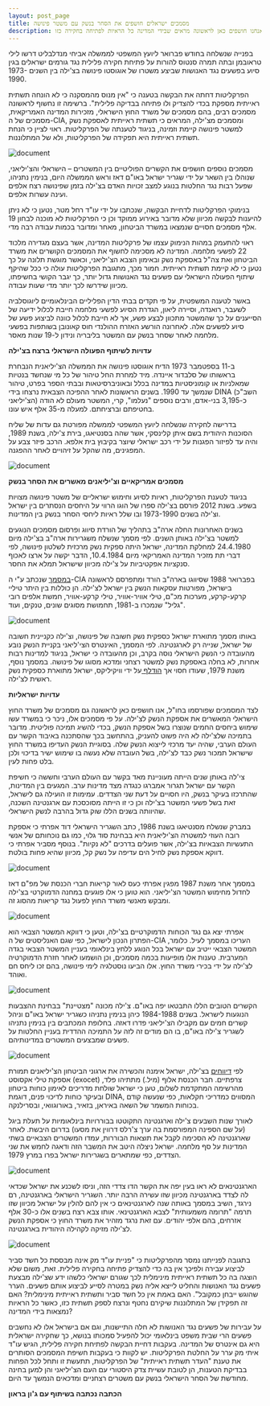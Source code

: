 ```yaml
---
layout: post_page
title: מסמכים ישראלים חושפים את הסחר בנשק עם משטר פינושה
description: הפרקליטות טוענת שאין חשד סביר לביצוע עבירה, ושאין תשתית ראייתית להצדיק ולו פתיחה בבדיקה פלילית. מסמכים שאנחנו חושפים כאן לראשונה מראים שבידי המדינה כל הראיות לפתיחה בחקירה כזו
---
```


בפנייה שנשלחה בחודש פברואר ליועץ המשפטי לממשלה אביחי מנדלבליט דרשו לילי טראובמן ובתה תמרה סנטוס להורות על פתיחת חקירה פלילית נגד גורמים ישראלים בגין סיוע בפשעים נגד האנושות שביצע משטרו של אוגוסטו פינושה בצ'ילה בין השנים 1973-1990. 

הפרקליטות דחתה את הבקשה בטענה כי "אין מנוס מהמסקנה כי לא הונחה תשתית ראייתית מספקת בכדי להצדיק ולו פתיחה בבדיקה פלילית". ברשימה זו נחשוף לראשונה מסמכים רבים, בהם מסמכים של משרד החוץ הישראלי, מזכירות המדינה האמריקאית, מסמכים של ה-CIA, ומסמכים מצ'ילה, המראים כי תשתית ראייתית לאספקת נשק למשטר פינושה קיימת וזמינה, בניגוד לטענתה של הפרקליטות. ראוי לציין כי הנחת תשתית ראייתית היא תפקידה של הפרקליטות, ולא של המתלוננות.

![document](/img/2017-06-21-0.png)

מסמכים נוספים חושפים את הקשרים הפוליטיים בין המשטרים – הישראלי והצ'יליאני, שנוהלו בין השאר על ידי שגריר ישראל באו"ם דאז וראש הממשלה היום, בנימין נתניהו, שפעל רבות נגד החלטות בנוגע למצב זכויות האדם בצ'ילה בזמן שפינושה רצח אלפים ועינה עשרות אלפים. 

בנימוקי הפרקליטות לדחיית הבקשה, שנכתבו על ידי עו"ד רחל מטר, נטען כי לא ניתן להיענות לבקשה מכיוון שלא מדובר באירוע ממוקד וכן כי הפרקליטות לא מוכנה לבחון 19 אלף מסמכים חסויים שנמצאו במשרד הביטחון, מאחר ומדובר בכמות עבודה רבה מדי.

ראוי להתעמק במהות הנימוק עצמו של פרקליטות המדינה, אשר בעצם מגדירה מלכוד 22 לפשעי מלחמה. המדינה לא מסכימה לחשוף את המסמכים הקושרים את משרד הביטחון ואת צה"ל באספקת נשק ובאימון הצבא הצ'יליאני, וכאשר מוגשת תלונה על כך נטען כי לא קיימת תשתית ראייתית. חמור מכך, מתגובת הפרקליטות עולה כי ככל שהיקף שיתוף הפעולה הישראלי עם פשעים נגד האנושות גדול יותר, כך יגבר הקושי בחשיפתו, מכיוון שידרשו לכך יותר מדי שעות עבודה. 

באשר לטענה המשפטית, על פי תקדים בבתי הדין הפליליים הבינלאומיים ליוגוסלביה לשעבר, רואנדה, וסיירה ליאון, הגדרת הסיוע לפשעי מלחמה חייבת לכלול ידיעה של הסייענים על כך שהמשטר מתכוון לבצע פשע, אך לא חייבת לכלול כוונה לביצוע פשע של סיוע לפשעים אלה. לאחרונה הורשע האזרח ההולנדי חוס קאונובן בשותפות בפשעי מלחמה לאחר שסחר בנשק עם המשטר בליבריה ונידון ל-19 שנות מאסר. 

**עדויות לשיתוף הפעולה הישראלי ברצח בצ'ילה**

ב-11 בספטמבר 1973 הדיח אוגוסטו פינושה את הממשלה הצ'יליאנית הנבחרת בראשותו של סלבדור איינדה. מיד למחרת החל טיהור של כל מי שנחשד בנטיות שמאלניות או קומוניסטיות במדינה בכלל ובאוניברסיטאות ובבתי הספר בפרט, טיהור שנמשך עד 1990. בשנים הראשונות לאחר ההפיכה הצבאית נרצחו בידי DINA (השב"כ הצ'יליאני) כ-3,195 בני-אדם, ורבים נוספים "נעלמו", קרי, המשטר מעולם לא הודה בחטיפתם וברציחתם. למעלה מ-35 אלף איש‏ עונו. 

בדרישה לחקירה שנשלחה ליועץ המשפטי לממשלה מפורטת גם עדות של שליח הסוכנות היהודית בשם איתן קלינסקי, אשר שהה בסנטיאגו, בירת צ'ילה, בשנת 1989, והיה עד לפיזור הפגנות על ידי רכב ישראלי שיוצר בקיבוץ בית אלפא. הרכב פיזר צבע על המפגינים, מה שהקל על זיהויים לאחר ההפגנה.  

![document](/img/2017-06-21-1.png)

**מסמכים אמריקאיים וצ'יליאנים מאשרים את הסחר בנשק**

בניגוד לטענת הפרקליטות, ראיות לסיוע וחימוש ישראליים של משטר פינושה מצויות בשפע. בשנת 2012 פורסם בצ'ילה ספרו של הוגו הרווי על היחסים הנסתרים בין ישראל וצ'ילה בשנים 1973-1990 ובו שלל ראיות ליחסי הסחר בנשק בין המדינות.

בשנים האחרונות החלה ארה"ב בתהליך של הורדת סיווג ופרסום מסמכים הנוגעים למשטר בצ'ילה באותן השנים. לפי מסמך שנשלח משגרירות ארה"ב בצ'ילה מיום 24.4.1980 למחלקת המדינה, ישראל היתה ספקית נשק מרכזית לשלטון פינושה, לפי דברי תת מזכיר המדינה האמריקאי מיום 10.4.1984, הדבר יקשה על ארצו לאכוף סנקציות אפקטיביות על צ'ילה מכיוון שישראל תמלא את החסר.

[במסמך](https://www.cia.gov/library/readingroom/docs/CIA-RDP04T00990R000100390001-8.pdf) שנכתב ע"י ה-CIA בפברואר 1988 שסיווגו בארה"ב הורד ומתפרסם לראשונה בישראל, מפורטות עסקאות הנשק בין ישראל לצ'ילה. הן כוללות בין היתר טיליי קרקע-קרקע, מערכות מכ"ם, טילי אוויר-אוויר, טילי קרקע-אוויר, חמשת אלפים רובי "גליל" שנמכרו ב-1981, תחמושת מסוגים שונים, טנקים, ועוד. 

![document](/img/2017-06-21-2.png)

באותו מסמך מתוארת ישראל כספקית נשק חשובה של פינושה, וצ'ילה כקניינית חשובה של ישראל, שנייה רק לארגנטינה. לפי המסמך, האינטרס הצי'ליאני בקניית הנשק נובע מהעובדה כי הנשק הישראלי נוסה בקרב, וכן מהעובדה כי ישראל, בניגוד למדינות רבות אחרות, לא בחלה באספקת נשק למשטר רצחני ומדכא מסוגו של פינושה. במסמך נוסף, משנת 1979, שעודו חסוי אך [הודלף ](https://wikileaks.org/plusd/cables/1979SANTIA04142_e.html)על ידי וויקיליקס, ישראל מתוארת כספקית נשק ראשית לצ'ילה. 

**עדויות ישראליות**

לצד המסמכים שפורסמו בחו"ל, אנו חושפים כאן לראשונה גם מסמכים של משרד החוץ הישראלי המאשרים את אספקת הנשק לצ'ילה. על פי מסמכים אלו, ניכר כי במשרד עשו שימוש ביחסים החמים שנוצרו בשל אספקת הנשק, בכדי להשיג תמיכה פוליטית. מדובר בתמיכה שלצ'ילה לא היה פשוט להעניק, בהתחשב בכך שהסתכנה באיבוד הקשר עם העולם הערבי, שהיה יעד מרכזי לייצוא הנשק שלה. בסוגיית הנשק העדיפו במשרד החוץ שישראל תמכור נשק כבד לצ'ילה, בשל העובדה שלא נעשה בו שימוש ישיר בדיכוי ולכן בלט פחות לעין.

צי'לה באותן שנים הייתה מעוניינת מאד בקשר עם העולם הערבי וחששה כי חשיפת הקשר עם ישראל תגרור אמברגו כנגדה מצד מדינות ערב. המגעים בין המדינות, שהתרכזו בעיקר בנשק, היו חסויים על דעת שני הצדדים. עמימות זו הועילה גם לישראל, זאת בשל פשעי המשטר בצ'ילה וכן כי זו הייתה מסוכסכת עם ארגנטינה השכנה, שהיוותה בשנים הללו שוק גדול בהרבה לנשק הישראלי.

במברק שנשלח מסנטיאגו בשנת 1986, כתב השגריר הישראלי דוד אפרתי כי אספקת רובה העוזי למשטרה הצ'יליאנית היא בבחינת סוד גלוי, כמו גם נוכחותם של אנשי התעשיות הצבאיות בצ'ילה, אשר פועלים בדרכים "לא נקיות". בנוסף מסביר אפרתי כי דווקא אספקת נשק לחיל הים עדיפה על נשק קל, מכיוון שהיא פחות בולטת. 

![document](/img/2017-06-21-3.png)

 

במסמך אחר משנת 1987 מפגין אפרתי כעס לאור קריאות חברי הכנסת של מפ"ם דאז לחדול מחימוש המשטר הצ'יליאני. הוא טוען כי אלו פוגעים במחנה הדמוקרטי בצ'ילה ומבקש מאנשי משרד החוץ לפעול נגד קריאות מהסוג זה.

![document](/img/2017-06-21-4.png)

אפרתי יצא גם נגד הכוחות הדמוקרטיים בצ'ילה, וטען כי דווקא המשטר הצבאי הוא הפתרון הנכון לישראל, כפי שגם האנליסטים של ה-CIA העריכו במסמך לעיל. כלומר, המשטר הצבאי ייטיב עם ישראל בכל הנוגע ללחץ בינלאומי בעניין המשטר הצבאי בגדה המערבית. טענות אלו מופיעות בכמה מסמכים, וכן הושמעו לאחר חזרת הדמוקרטיה לצ'ילה על ידי בכירי משרד החוץ. אלו הביעו נוסטלגיה לימי פינושה, בהם זכו ליחס חם ואוהד.

![document](/img/2017-06-21-5.png)

הקשרים הטובים הללו התבטאו יפה באו"ם.  צ'ילה מכונה "מצטיינת" בבחינת ההצבעות הנוגעות לישראל. בשנים 1984-1988 כיהן בנימין נתניהו כשגריר ישראל באו"ם וניהל קשרים חמים עם מקבילו הצ'יליאני פדרו דאזה. בחלופת המכתבים בין בנימין נתניהו לשגריר צ'ילה באו"ם, בו הם מודים זה לזה על התמיכה ההדדית בעניין החלטות על פשעים שמבצעים המשטרים במדינותיהם. 

![document](/img/2017-06-21-6.jpg)

לפי [דיווחים](https://books.google.co.il/books?id=5fNYGZ-NShwC&pg=PA168&lpg=PA168&dq=dina+chile+israel&source=bl&ots=q_m9C49hLt&sig=wFxh2nJ_5FoFcfWjqaUifGjirpo&hl=en&sa=X&ved=0ahUKEwjAqObS0MLUAhVH1hQKHQSSADQQ6AEILDAB#v=onepage&q=dina%20chile%20israel&f=false) בצ'ילה, ישראל אימנה והכשירה את ארגוני הביטחון הצ'יליאנים תמורת אספקת טילי אקסוסט (exocet) צרפתיים. חבר הכנסת אלוף (מיל.) מתתיהו פלד, מהרשימה המתקדמת לשלום, טען כי ישראל שולחת מדריכים לאימון כוחות ביטחון  ובעיקר כוחות לדיכוי פנים, דוגמת DINA, המסווים כמדריכי חקלאות, כפי שנעשה קודם בכוחות המשמר של השאה באיראן, בזאיר, באורוגוואי, ובסרילנקה.

לאורך שנות השבעים צ'ילה וארגנטינה התקוטטו בבוררויות בינלאומיות על תעלת ביגל (על שם הספינה המפורסמת בה ערך צ'רלס דרווין את מסעו) בדרום היבשת. לאחר שארגנטינה לא הסכימה לקבל את תוצאות הבוררות, עמדו המשטרים הצבאיים בשתי המדינות על סף מלחמה. ישראל ניצלה היטב את המשבר הזה ודאגה לחמש את שני הצדדים, כפי שמתארים בשגרירות ישראל בפרו במרץ 1979. 

![document](/img/2017-06-21-7.png)

הארגנטינאים לא ראו בעין יפה את הקשר הדו צדדי הזה, וניסו לשכנע את ישראל שכדאי לה לצדד בארגנטינה מכיוון שזו עשירה הרבה יותר. השגריר הישראלי בארגנטינה, רם נירגד, השיב במסמך באותה שנה לארגנטינאים כי אין להם להלין על ישראל מכיוון שזו תרמה "תרומה משמעותית" לצבא הארגנטינאי. אותו צבא רצח בשנים אלו כ-30 אלף אזרחים, בהם אלפי יהודים. עם זאת נרגד מזהיר את משרד החוץ כי אספקת הנשק לצ'ילה מזיקה לקהילה היהודית בארגנטינה.

![document](/img/2017-06-21-8.png)

בתגובה לפנייתנו נמסר מהפרקליטות כי "פניית עו"ד מק אינה מבססת כל חשד סביר לביצוע עבירה ולפיכך אין בה כדי להצדיק פתיחה בחקירה פלילית. זאת, משום שלא הוצגה בה כל תשתית ראייתית מינימלית לכך שגורם ישראלי כלשהו ידע שצ'ילה מבצעת פשעים נגד האנושות והחליט לייצא אליה נשק במטרה לסייע לביצוע אותם פשעים. הערר שהוגש ייבחן כמקובל". האם באמת אין כל חשד סביר ותשתית ראייתית מינימלית? האם זה תפקידן של המתלוננות שיקירם נחטף ונרצח לספק תשתית כזו, כאשר כל הראיות נמצאות בידי המדינה? 

על עבירות של פשעים נגד האנושות לא חלה התיישנות, וגם אם בישראל אלו לא נחשבים פשעים הרי שבית משפט בינלאומי יכול להפעיל סמכותו בנושא, כך שחקירה ישראלית היא גם אינטרס של המדינה. בעקבות דחיית הבקשה לפתיחת חקירה פלילית, הגיש עו"ד איתי מק ערר על החלטת הפרקליטות. יש לקוות כי בעקבות חשיפת המסמכים הסותרים את טענת "העדר תשתית ראייתית" של הפרקליטות, תתעשת זו ותחל לכל הפחות בבדיקת הטענות, הן לטובת עשיית צדק היסטורי עם העם הצ'יליאני והן למען בחינה מחודשת של הסחר הישראלי בנשק עם משטרים רצחניים ומדכאים הנמשך עד היום.

**הכתבה נכתבה בשיתוף עם ג'ון בראון**

